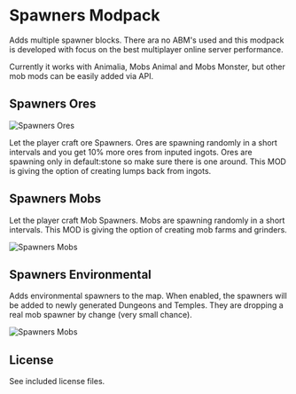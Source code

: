 # Spawners Modpack #

Adds multiple spawner blocks. There ara no ABM's used and this modpack is developed with focus on the best multiplayer online server performance.

Currently it works with Animalia, Mobs Animal and Mobs Monster, but other mob mods can be easily added via API.

## Spawners Ores ##

![Spawners Ores](spawners_ores/screenshot.png)

Let the player craft ore Spawners. Ores are spawning randomly in a short intervals and you get 10% more ores from inputed ingots. Ores are spawning only in default:stone so make sure there is one around. This MOD is giving the option of creating lumps back from ingots.

## Spawners Mobs ##

Let the player craft Mob Spawners. Mobs are spawning randomly in a short intervals. This MOD is giving the option of creating mob farms and grinders.

![Spawners Mobs](spawners_mobs/screenshot.png)

## Spawners Environmental ##

Adds environmental spawners to the map. When enabled, the spawners will be added to newly generated Dungeons and Temples. They are dropping a real mob spawner by change (very small chance).

![Spawners Mobs](spawners_env/screenshot.png)

## License ##

See included license files.
